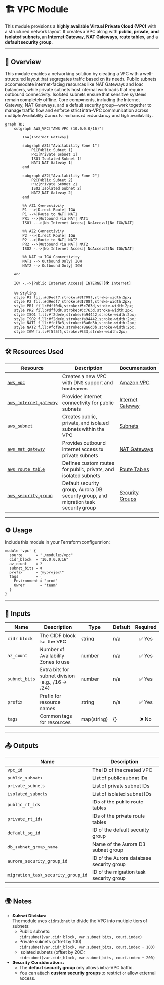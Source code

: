# 🏗 VPC Module

This module provisions a **highly available Virtual Private Cloud (VPC)** with a structured network layout. It creates a VPC along with **public, private, and isolated subnets**, an **Internet Gateway**, **NAT Gateways**, **route tables**, and a **default security group**.

---

## 📖 Overview

This module enables a networking solution by creating a VPC with a well-structured layout that segregates traffic based on its needs. Public subnets accommodate internet-facing resources like NAT Gateways and load balancers, while private subnets host internal workloads that require outbound connectivity. Isolated subnets ensure that sensitive systems remain completely offline. Core components, including the Internet Gateway, NAT Gateways, and a default security group—work together to manage traffic flow and enforce strict intra-VPC communication across multiple Availability Zones for enhanced redundancy and high availability.

```mermaid
graph TD;
    subgraph AWS_VPC["AWS VPC (10.0.0.0/16)"]

        IGW[Internet Gateway]

        subgraph AZ1["Availability Zone 1"]
            P1[Public Subnet 1]
            PR1[Private Subnet 1]
            ISO1[Isolated Subnet 1]
            NAT1[NAT Gateway 1]
        end

        subgraph AZ2["Availability Zone 2"]
            P2[Public Subnet 2]
            PR2[Private Subnet 2]
            ISO2[Isolated Subnet 2]
            NAT2[NAT Gateway 2]
        end

        %% AZ1 Connectivity
        P1 -->|Direct Route| IGW
        P1 -->|Route to NAT| NAT1
        PR1 -->|Outbound via NAT| NAT1
        ISO1 -.->|No Internet Access| NoAccess1[No IGW/NAT]

        %% AZ2 Connectivity
        P2 -->|Direct Route| IGW
        P2 -->|Route to NAT| NAT2
        PR2 -->|Outbound via NAT| NAT2
        ISO2 -.->|No Internet Access| NoAccess2[No IGW/NAT]

        %% NAT to IGW Connectivity
        NAT1 -->|Outbound Only| IGW
        NAT2 -->|Outbound Only| IGW

    end

    IGW -.->|Public Internet Access| INTERNET[🌍 Internet]

    %% Styling
    style P1 fill:#d9edf7,stroke:#31708f,stroke-width:2px;
    style P2 fill:#d9edf7,stroke:#31708f,stroke-width:2px;
    style PR1 fill:#dff0d8,stroke:#3c763d,stroke-width:2px;
    style PR2 fill:#dff0d8,stroke:#3c763d,stroke-width:2px;
    style ISO1 fill:#f2dede,stroke:#a94442,stroke-width:2px;
    style ISO2 fill:#f2dede,stroke:#a94442,stroke-width:2px;
    style NAT1 fill:#fcf8e3,stroke:#8a6d3b,stroke-width:2px;
    style NAT2 fill:#fcf8e3,stroke:#8a6d3b,stroke-width:2px;
    style IGW fill:#f5f5f5,stroke:#333,stroke-width:2px;
```

---

## 🛠 Resources Used

| Resource                                                                                                               | Description                                                                         | Documentation                                                                                  |
| ---------------------------------------------------------------------------------------------------------------------- | ----------------------------------------------------------------------------------- | ---------------------------------------------------------------------------------------------- |
| [`aws_vpc`](https://registry.terraform.io/providers/hashicorp/aws/latest/docs/resources/vpc)                           | Creates a new VPC with DNS support and hostnames                                    | [Amazon VPC](https://docs.aws.amazon.com/vpc/latest/userguide/what-is-amazon-vpc.html)         |
| [`aws_internet_gateway`](https://registry.terraform.io/providers/hashicorp/aws/latest/docs/resources/internet_gateway) | Provides internet connectivity for public subnets                                   | [Internet Gateway](https://docs.aws.amazon.com/vpc/latest/userguide/VPC_Internet_Gateway.html) |
| [`aws_subnet`](https://registry.terraform.io/providers/hashicorp/aws/latest/docs/resources/subnet)                     | Creates public, private, and isolated subnets within the VPC                        | [Subnets](https://docs.aws.amazon.com/vpc/latest/userguide/VPC_Subnets.html)                   |
| [`aws_nat_gateway`](https://registry.terraform.io/providers/hashicorp/aws/latest/docs/resources/nat_gateway)           | Provides outbound internet access to private subnets                                | [NAT Gateways](https://docs.aws.amazon.com/vpc/latest/userguide/vpc-nat-gateway.html)          |
| [`aws_route_table`](https://registry.terraform.io/providers/hashicorp/aws/latest/docs/resources/route_table)           | Defines custom routes for public, private, and isolated subnets                     | [Route Tables](https://docs.aws.amazon.com/vpc/latest/userguide/VPC_Route_Tables.html)         |
| [`aws_security_group`](https://registry.terraform.io/providers/hashicorp/aws/latest/docs/resources/security_group)     | Default security group, Aurora DB security group, and migration task security group | [Security Groups](https://docs.aws.amazon.com/vpc/latest/userguide/VPC_SecurityGroups.html)    |

---

## ⚙️ Usage

Include this module in your Terraform configuration:

```hcl
module "vpc" {
  source      = "./modules/vpc"
  cidr_block  = "10.0.0.0/16"
  az_count    = 2
  subnet_bits = 8
  prefix      = "myproject"
  tags        = {
    Environment = "prod"
    Owner       = "team"
  }
}
```

---

## 🔑 Inputs

| Name          | Description                                       | Type        | Default | Required |
| ------------- | ------------------------------------------------- | ----------- | ------- | :------: |
| `cidr_block`  | The CIDR block for the VPC                        | string      | n/a     |  ✅ Yes  |
| `az_count`    | Number of Availability Zones to use               | number      | n/a     |  ✅ Yes  |
| `subnet_bits` | Extra bits for subnet division (e.g., /16 -> /24) | number      | n/a     |  ✅ Yes  |
| `prefix`      | Prefix for resource names                         | string      | n/a     |  ✅ Yes  |
| `tags`        | Common tags for resources                         | map(string) | {}      |  ❌ No   |

---

## 📤 Outputs

| Name                               | Description                              |
| ---------------------------------- | ---------------------------------------- |
| `vpc_id`                           | The ID of the created VPC                |
| `public_subnets`                   | List of public subnet IDs                |
| `private_subnets`                  | List of private subnet IDs               |
| `isolated_subnets`                 | List of isolated subnet IDs              |
| `public_rt_ids`                    | IDs of the public route tables           |
| `private_rt_ids`                   | IDs of the private route tables          |
| `default_sg_id`                    | ID of the default security group         |
| `db_subnet_group_name`             | Name of the Aurora DB subnet group       |
| `aurora_security_group_id`         | ID of the Aurora database security group |
| `migration_task_security_group_id` | ID of the migration task security group  |

---

## 🌍 Notes

- **Subnet Division:**  
  The module uses `cidrsubnet` to divide the VPC into multiple tiers of subnets:
  - Public subnets:  
    `cidrsubnet(var.cidr_block, var.subnet_bits, count.index)`
  - Private subnets (offset by 100):  
    `cidrsubnet(var.cidr_block, var.subnet_bits, count.index + 100)`
  - Isolated subnets (offset by 200):  
    `cidrsubnet(var.cidr_block, var.subnet_bits, count.index + 200)`
- **Security Considerations:**
  - The **default security group** only allows intra-VPC traffic.
  - You can attach **custom security groups** to restrict or allow external access.
